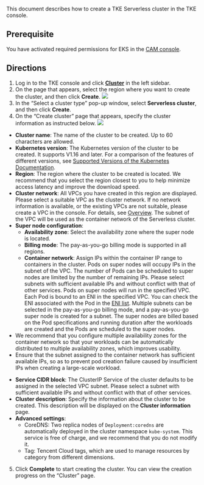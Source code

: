 This document describes how to create a TKE Serverless cluster in the TKE console.

## Prerequisite
You have activated required permissions for EKS in the [CAM console](https://console.cloud.tencent.com/cam/overview).

## Directions
1. Log in to the TKE console and click [**Cluster**](https://console.cloud.tencent.com/tke2) in the left sidebar.
2. On the page that appears, select the region where you want to create the cluster, and then click **Create**.
![](https://main.qcloudimg.com/raw/155688ae1758a0df4a0428067bf9acde.png)
3. In the “Select a cluster type” pop-up window, select **Serverless cluster**, and then click **Create**.
4. On the “Create cluster” page that appears, specify the cluster information as instructed below.
![](https://qcloudimg.tencent-cloud.cn/raw/9ca63f71013ca61fde3ef67927f72895.png)
 - **Cluster name**: The name of the cluster to be created. Up to 60 characters are allowed.
 - **Kubernetes version**: The Kubernetes version of the cluster to be created. It supports V1.16 and later. For a comparison of the features of different versions, see [Supported Versions of the Kubernetes Documentation](https://kubernetes.io/docs/home/supported-doc-versions/).
 - **Region**: The region where the cluster to be created is located. We recommend that you select the region closest to you to help minimize access latency and improve the download speed.
 - **Cluster network**: All VPCs you have created in this region are displayed. Please select a suitable VPC as the cluster network. If no network information is available, or the existing VPCs are not suitable, please create a VPC in the console. For details, see [Overview](https://www.tencentcloud.com/document/product/215/535). The subnet of the VPC will be used as the container network of the Serverless cluster.
 - **Super node configuration**:
    - **Availability zone**: Select the availability zone where the super node is located.
    - **Billing mode**: The pay-as-you-go billing mode is supported in all regions.
    - **Container network**: Assign IPs within the container IP range to containers in the cluster. Pods on super nodes will occupy IPs in the subnet of the VPC. The number of Pods can be scheduled to super nodes are limited by the number of remaining IPs. Please select subnets with sufficient available IPs and without conflict with that of other services. Pods on super nodes will run in the specified VPC. Each Pod is bound to an ENI in the specified VPC. You can check the ENI associated with the Pod in the [ENI list](https://console.cloud.tencent.com/vpc/eni).
    Multiple subnets can be selected in the pay-as-you-go billing mode, and a pay-as-you-go super node is created for a subnet. The super nodes are billed based on the Pod specifications and running duration after the workloads are created and the Pods are scheduled to the super nodes.
    <dx-alert infotype="notice" title="">
- We recommend that you configure multiple availability zones for the container network so that your workloads can be automatically distributed to multiple availability zones, which improves usability.
- Ensure that the subnet assigned to the container network has sufficient available IPs, so as to prevent pod creation failure caused by insufficient IPs when creating a large-scale workload.
</dx-alert>
 
 - **Service CIDR block**: The ClusterIP Service of the cluster defaults to be assigned in the selected VPC subnet. Please select a subnet with sufficient available IPs and without conflict with that of other services.
 - **Cluster description**: Specify the information about the cluster to be created. This description will be displayed on the **Cluster information** page.
 - **Advanced settings**:
     - CoreDNS: Two replica nodes of `Deployment:coredns` are automatically deployed in the cluster namespace `kube-system`. This service is free of charge, and we recommend that you do not modify it.
     - Tag: Tencent Cloud tags, which are used to manage resources by category from different dimensions.

5. Click **Complete** to start creating the cluster. You can view the creation progress on the “Cluster” page.



